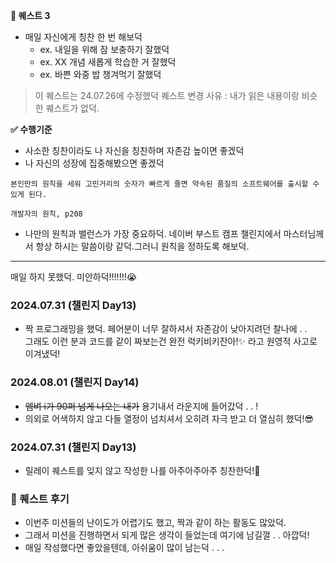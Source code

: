 **🐤 퀘스트 3**

- 매일 자신에게 칭찬 한 번 해보덕
    - ex. 내일을 위해 잠 보충하기 잘했덕
    - ex. XX 개념 새롭게 학습한 거 잘했덕
    - ex. 바쁜 와중 밥 챙겨먹기 잘했덕

> 이 퀘스트는 24.07.26에 수정했덕 퀘스트 변경 사유 : 내가 읽은 내용이랑 비슷한 퀘스트가 없덕.
> 

**✅ 수행기준**

- 사소한 칭찬이라도 나 자신을 칭찬하며 자존감 높이면 좋겠덕
- 나 자신의 성장에 집중해봤으면 좋겠덕

```
본인만의 원칙을 세워 고민거리의 숫자가 빠르게 줄면 약속된 품질의 소프트웨어를 출시할 수 있게 된다.

개발자의 원칙, p208
```

- 나만의 원칙과 밸런스가 가장 중요하덕. 네이버 부스트 캠프 챌린지에서 마스터님께서 항상 하시는 말씀이랑 같덕.그러니 원칙을 정하도록 해보덕.

---

매일 하지 못했덕. 미안하덕!!!!!!!😭

### 2024.07.31 (챌린지 Day13)

- 짝 프로그래밍을 했덕. 페어분이 너무 잘하셔서 자존감이 낮아지려던 찰나에 . . </br>
그래도 이런 분과 코드를 같이 짜보는건 완전 럭키비키잔아!✨ 라고 원영적 사고로 이겨냈덕!

### 2024.08.01 (챌린지 Day14)

- ~~엠벼 i가 90퍼 넘게 나오는 내가~~ 용기내서 라운지에 들어갔덕 . . !
- 의외로 어색하지 않고 다들 열정이 넘치셔서 오히려 자극 받고 더 열심히 했덕!😎

### 2024.07.31 (챌린지 Day13)

- 릴레이 퀘스트를 잊지 않고 작성한 나를 아주아주아주 칭찬한덕!🤗

### 🐥 퀘스트 후기

- 이번주 미션들의 난이도가 어렵기도 했고, 짝과 같이 하는 활동도 많았덕.
- 그래서 미션을 진행하면서 되게 많은 생각이 들었는데 여기에 남길껄 . . 아깝덕!
- 매일 작성했다면 좋았을텐데, 아쉬움이 많이 남는덕 . . .
